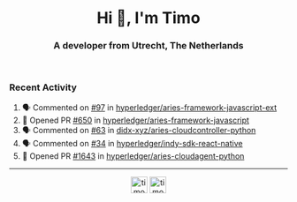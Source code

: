 <h1 align="center">Hi 👋, I'm Timo</h1>
<h3 align="center">A developer from Utrecht, The Netherlands</h3>
<br/>
<!-- https://github.com/rahuldkjain/github-profile-readme-generator --!>

<!--  <p align="left"><img src="https://github-readme-stats.vercel.app/api?username=timoglastra&show_icons=true&count_private=true&" alt="timoglastra" /></p> --!>

<!--
Github language stats
<p align="left"><img src="https://github-readme-stats.vercel.app/api/top-langs/?username=timoglastra&layout=compact" alt="timoglastra" /><p>
-->

<!-- Codestats language stats -->
<!-- <p align="left"><img src="https://codestats-readme.vercel.app/api/top-langs/?username=timoglastra&layout=compact&language_count=12" alt="timoglastra" /><p>    --!>
  
<h3>Recent Activity</h3>

<!--START_SECTION:activity-->
1. 🗣 Commented on [#97](https://github.com/hyperledger/aries-framework-javascript-ext/issues/97) in [hyperledger/aries-framework-javascript-ext](https://github.com/hyperledger/aries-framework-javascript-ext)
2. 💪 Opened PR [#650](https://github.com/hyperledger/aries-framework-javascript/pull/650) in [hyperledger/aries-framework-javascript](https://github.com/hyperledger/aries-framework-javascript)
3. 🗣 Commented on [#63](https://github.com/didx-xyz/aries-cloudcontroller-python/issues/63) in [didx-xyz/aries-cloudcontroller-python](https://github.com/didx-xyz/aries-cloudcontroller-python)
4. 🗣 Commented on [#34](https://github.com/hyperledger/indy-sdk-react-native/issues/34) in [hyperledger/indy-sdk-react-native](https://github.com/hyperledger/indy-sdk-react-native)
5. 💪 Opened PR [#1643](https://github.com/hyperledger/aries-cloudagent-python/pull/1643) in [hyperledger/aries-cloudagent-python](https://github.com/hyperledger/aries-cloudagent-python)
<!--END_SECTION:activity-->

---

<p align="center">
<a href="https://twitter.com/timoglastra" target="blank"><img align="center" src="https://cdn.jsdelivr.net/npm/simple-icons@3.0.1/icons/twitter.svg" alt="timoglastra" height="30" width="30" /></a>
<a href="https://linkedin.com/in/timoglastra" target="blank"><img align="center" src="https://cdn.jsdelivr.net/npm/simple-icons@3.0.1/icons/linkedin.svg" alt="timoglastra" height="30" width="30" /></a>
</p>



